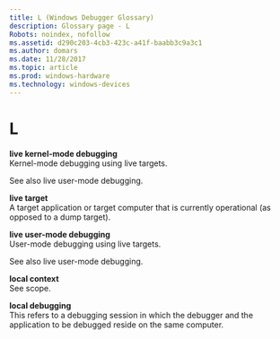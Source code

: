 ```yaml
---
title: L (Windows Debugger Glossary)
description: Glossary page - L
Robots: noindex, nofollow
ms.assetid: d290c203-4cb3-423c-a41f-baabb3c9a3c1
ms.author: domars
ms.date: 11/28/2017
ms.topic: article
ms.prod: windows-hardware
ms.technology: windows-devices
---
```


# L


<span id="live_kernel_mode_debugging"></span><span id="LIVE_KERNEL_MODE_DEBUGGING"></span>**live kernel-mode debugging**  
Kernel-mode debugging using live targets.

See also live user-mode debugging.

<span id="live_target"></span><span id="LIVE_TARGET"></span>**live target**  
A target application or target computer that is currently operational (as opposed to a dump target).

<span id="live_user_mode_debugging"></span><span id="LIVE_USER_MODE_DEBUGGING"></span>**live user-mode debugging**  
User-mode debugging using live targets.

See also live user-mode debugging.

<span id="local_context"></span><span id="LOCAL_CONTEXT"></span>**local context**  
See scope.

<span id="local_debugging"></span><span id="LOCAL_DEBUGGING"></span>**local debugging**  
This refers to a debugging session in which the debugger and the application to be debugged reside on the same computer.

 

 





